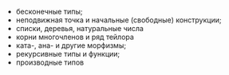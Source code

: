 - бесконечные типы;
- неподвижная точка и начальные (свободные) конструкции;
- списки, деревья, натуральные числа
- корни многочленов и ряд тейлора
- ката-, ана- и другие морфизмы;
- рекурсивные типы и функции;
- производные типов